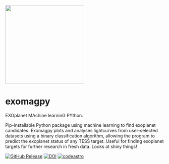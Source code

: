 <img src="https://github.com/quasoph/exomagpy/blob/main/Exomagpy_logo.png?raw=true" height="250" width="250" >

# exomagpy

EXOplanet MAchine learninG PYthon.

Pip-installable Python package using machine learning to find exoplanet candidates. Exomagpy plots and analyses lightcurves from user-selected datasets using a binary classification algorithm, allowing the program to predict the exoplanet status of any TESS target. Useful for finding exoplanet targets for further research in fresh data. Looks at shiny things!

[![GitHub Release](https://github-basic-badges.herokuapp.com/release/quasoph/exomagpy.svg)]()
[![DOI](https://zenodo.org/badge/506659730.svg)](https://zenodo.org/badge/latestdoi/506659730) [![codeastro](https://img.shields.io/badge/Made%20at-Code/Astro-blueviolet.svg)](https://semaphorep.github.io/codeastro/)
